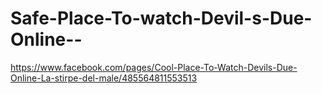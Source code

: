 Safe-Place-To-watch-Devil-s-Due-Online--
========================================

https://www.facebook.com/pages/Cool-Place-To-Watch-Devils-Due-Online-La-stirpe-del-male/485564811553513
